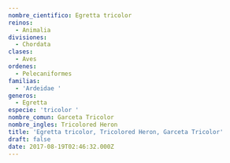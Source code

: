 ```yaml
---
nombre_cientifico: Egretta tricolor
reinos:
  - Animalia
divisiones:
  - Chordata
clases:
  - Aves
ordenes:
  - Pelecaniformes
familias:
  - 'Ardeidae '
generos:
  - Egretta
especie: 'tricolor '
nombre_comun: Garceta Tricolor
nombre_ingles: Tricolored Heron
title: 'Egretta tricolor, Tricolored Heron, Garceta Tricolor'
draft: false
date: 2017-08-19T02:46:32.000Z
---
```


